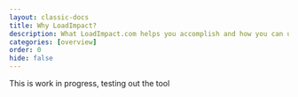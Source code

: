 ```yaml
---
layout: classic-docs
title: Why LoadImpact?
description: What LoadImpact.com helps you accomplish and how you can use LoadImpact for your testing needs
categories: [overview]
order: 0
hide: false
---
```

This is work in progress, testing out the tool


<!--stackedit_data:
eyJoaXN0b3J5IjpbMTcxNTM0MjE3NCwxODMzNzk4NjMyXX0=
-->
